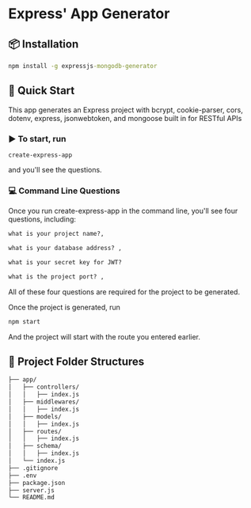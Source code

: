 # Express' App Generator

## 📦 Installation 
``` cmd
npm install -g expressjs-mongodb-generator
```

## 🚀 Quick Start
This app generates an Express project with bcrypt, cookie-parser, cors, dotenv, express, jsonwebtoken, and mongoose built in for RESTful APIs

### ▶️ To start, run 

``` 
create-express-app 
```
and you'll see the questions.

### 💻 Command Line Questions
Once you run create-express-app in the command line, you'll see four questions, including:
```cmd
what is your project name?,

what is your database address? ,

what is your secret key for JWT?

what is the project port? ,
```
All of these four questions are required for the project to be generated.

Once the project is generated, run 

```cmd
npm start
```

And the project will start with the route you entered earlier.

## 📁 Project Folder Structures
```cmd
├── app/
│   ├── controllers/
│   │   ├── index.js
│   ├── middlewares/
│   │   ├── index.js
│   ├── models/
│   │   ├── index.js
│   ├── routes/
│   │   ├── index.js
│   ├── schema/
│   │   ├── index.js
│   └── index.js
├── .gitignore
├── .env
├── package.json
├── server.js
└── README.md
```